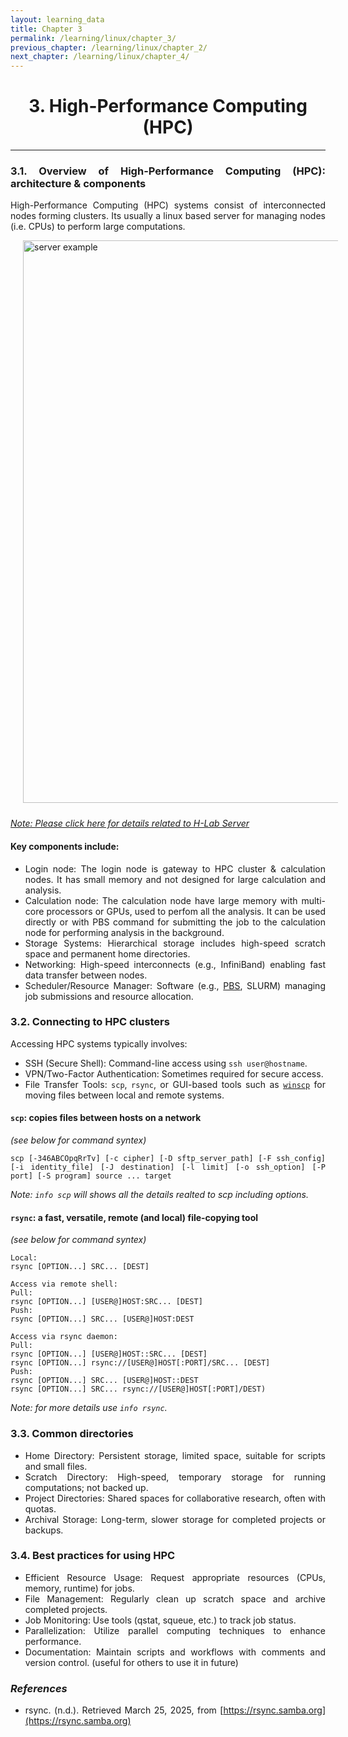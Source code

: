 ```yaml
---
layout: learning_data
title: Chapter 3
permalink: /learning/linux/chapter_3/
previous_chapter: /learning/linux/chapter_2/
next_chapter: /learning/linux/chapter_4/
---
```



<h1 style="text-align: center;"> 3. High-Performance Computing (HPC) </h1>

---
<div style="text-align: justify;">

### 3.1. Overview of High-Performance Computing (HPC): architecture & components

High-Performance Computing (HPC) systems consist of interconnected nodes forming clusters. Its usually a linux based server for managing nodes (i.e. CPUs) to perform large computations. 

<img src="{{ site.url }}{{ site.baseurl }}/images/learning/linux/example_server.png" alt="server example" style="width: 900px; float: none; margin-left: 20px; margin-right: 20px; margin-bottom: 10px" /> <br>

*[Note: Please click here for details related to H-Lab Server](/images/learning/linux/hlab_server.png)*

#### Key components include:

- Login node: The login node is gateway to HPC cluster & calculation nodes. It has small memory and not designed for large calculation and analysis. 
- Calculation node: The calculation node have large memory with multi-core processors or GPUs, used to perfom all the analysis. It can be used directly or with PBS command for submitting the job to the calculation node for performing analysis in the background. 
- Storage Systems: Hierarchical storage includes high-speed scratch space and permanent home directories.
- Networking: High-speed interconnects (e.g., InfiniBand) enabling fast data transfer between nodes.
- Scheduler/Resource Manager: Software (e.g., [PBS](/learning/linux/chapter_4.md/), SLURM) managing job submissions and resource allocation.

### 3.2. Connecting to HPC clusters

Accessing HPC systems typically involves:

- SSH (Secure Shell): Command-line access using `ssh user@hostname`.
- VPN/Two-Factor Authentication: Sometimes required for secure access.
- File Transfer Tools: `scp`, `rsync`, or GUI-based tools  such as [`winscp`](https://winscp.net/eng/index.php) for moving files between local and remote systems.

#### `scp`: copies files between hosts on a network 
*(see below for command syntex)*

```
scp [-346ABCOpqRrTv] [-c cipher] [-D sftp_server_path] [-F ssh_config] [-i identity_file] [-J destination] [-l limit] [-o ssh_option] [-P port] [-S program] source ... target
```
*Note: `info scp` will shows all the details realted to scp including options.*

#### `rsync`: a fast, versatile, remote (and local) file-copying tool 
*(see below for command syntex)*

```
Local:
rsync [OPTION...] SRC... [DEST]

Access via remote shell:
Pull:
rsync [OPTION...] [USER@]HOST:SRC... [DEST]
Push:
rsync [OPTION...] SRC... [USER@]HOST:DEST

Access via rsync daemon:
Pull:
rsync [OPTION...] [USER@]HOST::SRC... [DEST]
rsync [OPTION...] rsync://[USER@]HOST[:PORT]/SRC... [DEST]
Push:
rsync [OPTION...] SRC... [USER@]HOST::DEST
rsync [OPTION...] SRC... rsync://[USER@]HOST[:PORT]/DEST)
```

*Note: for more details use `info rsync`.*

### 3.3. Common directories

- Home Directory: Persistent storage, limited space, suitable for scripts and small files.
- Scratch Directory: High-speed, temporary storage for running computations; not backed up.
- Project Directories: Shared spaces for collaborative research, often with quotas.
- Archival Storage: Long-term, slower storage for completed projects or backups.

### 3.4. Best practices for using HPC

- Efficient Resource Usage: Request appropriate resources (CPUs, memory, runtime) for jobs.
- File Management: Regularly clean up scratch space and archive completed projects.
- Job Monitoring: Use tools (qstat, squeue, etc.) to track job status.
- Parallelization: Utilize parallel computing techniques to enhance performance.
- Documentation: Maintain scripts and workflows with comments and version control. (useful for others to use it in future)


### *References*
- rsync. (n.d.). Retrieved March 25, 2025, from [https://rsync.samba.org](https://rsync.samba.org)


</div>



